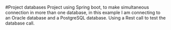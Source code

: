 #Project databases
Project using Spring boot, to make simultaneous connection in more than one database, in this example I am connecting to an Oracle database and a PostgreSQL database. Using a Rest call to test the database call.
